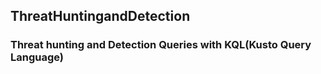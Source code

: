 ## ThreatHuntingandDetection
### Threat hunting and Detection Queries with KQL(Kusto Query Language)
